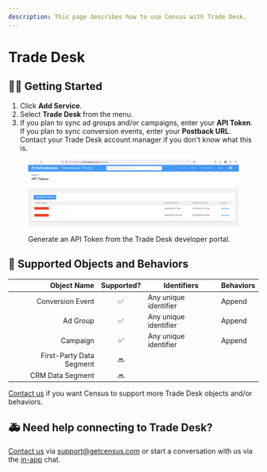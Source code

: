 ```yaml
---
description: This page describes how to use Census with Trade Desk.
---
```


# Trade Desk

## 🏃‍♀️ Getting Started

1. Click **Add Service**.
2. Select **Trade Desk** from the menu.
3. If you plan to sync ad groups and/or campaigns, enter your **API Token**. If you plan to sync conversion events, enter your **Postback URL**. Contact your Trade Desk account manager if you don't know what this is.

<figure><img src="../.gitbook/assets/tradedesk.png" alt=""><figcaption><p>Generate an API Token from the Trade Desk developer portal.</p></figcaption></figure>

## 🔀 Supported Objects and Behaviors

|          **Object Name** | **Supported?** | **Identifiers** | **Behaviors** |
| -----------------------: | :------------: | --------------- | ------------- |
|         Conversion Event | ✅ | Any unique identifier | Append |
|                 Ad Group | ✅ | Any unique identifier | Append |
|                 Campaign | ✅ | Any unique identifier | Append |
| First-Party Data Segment | 🔜 | | |
|         CRM Data Segment | 🔜 | | |

[Contact us](mailto:support@getcensus.com) if you want Census to support more Trade Desk objects and/or behaviors.

## 🚑 Need help connecting to Trade Desk?

[Contact us](mailto:support@getcensus.com) via support@getcensus.com or start a conversation with us via the [in-app](https://app.getcensus.com) chat.
